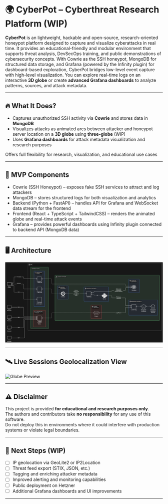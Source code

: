 # 🌍 CyberPot – Cyberthreat Research Platform (WIP)

**CyberPot** is an lightweight, hackable and open-source, research-oriented honeypot platform designed to capture and visualize cyberattacks in real time. It provides an educational-friendly and modular environment that supports threat analysis, DevSecOps training, and public demonstrations of cybersecurity concepts.
With Cowrie as the SSH honeypot, MongoDB for structured data storage, and Grafana (powered by the Infinity plugin) for dashboard-based exploration, CyberPot bridges low-level event capture with high-level visualization.
You can explore real-time logs on an interactive **3D globe** or create **advanced Grafana dashboards** to analyze patterns, sources, and attack metadata.

---

## 🔥 What It Does?

- Captures unauthorized SSH activity via **Cowrie** and stores data in **MongoDB**
- Visualizes attacks as animated arcs between attacker and honeypot server location on a **3D globe** using **three-globe** (WIP)
- Uses **Grafana dashboards** for attack metadata visualization and research purposes

Offers full flexibility for research, visualization, and educational use cases

---

## 📡 MVP Components

- Cowrie (SSH Honeypot) – exposes fake SSH services to attract and log attackers
- MongoDB – stores structured logs for both visualization and analytics
- Backend (Python + FastAPI) – handles API for Grafana and WebSocket data stream for the frontend
- Frontend (React + TypeScript + TailwindCSS) – renders the animated globe and real-time attack events
- Grafana – provides powerful dashboards using Infinity plugin connected to backend API (MongoDB data)

---

## 🖥️ Architecture

![Globe Preview](img/structure.png)

---

## 🛰️ Live Sessions Geolocalization View 

![Globe Preview](img/globe.gif)

---

## ⚠️ Disclaimer

This project is provided **for educational and research purposes only**.  
The authors and contributors take **no responsibility** for any use of this software.  
Do not deploy this in environments where it could interfere with production systems or violate legal boundaries.

---

## 🧩 Next Steps (WIP)

- [ ] IP geolocation via GeoLite2 or IP2Location
- [ ] Threat feed export (STIX, JSON, etc.)
- [ ] Tagging and enriching attacker metadata
- [ ] Improved alerting and monitoring capabilities
- [ ] Public deployment on Hetzner
- [ ] Additional Grafana dashboards and UI improvements

---
